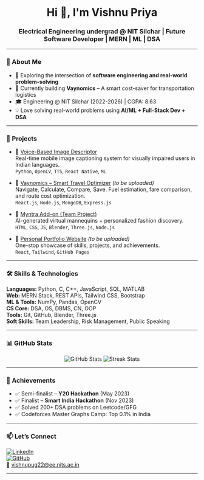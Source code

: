 <h1 align="center">Hi 👋, I'm Vishnu Priya</h1>
<h3 align="center">Electrical Engineering undergrad @ NIT Silchar | Future Software Developer | MERN | ML | DSA</h3>

---

### 🚀 About Me

- 🧠 Exploring the intersection of **software engineering and real-world problem-solving**
- 🔭 Currently building **Vaynomics** – A smart cost-saver for transportation logistics
- 🎓 Engineering @ NIT Silchar (2022-2026) | CGPA: 8.63
- 💡 Love solving real-world problems using **AI/ML + Full-Stack Dev + DSA**

---

### 💼 Projects

- 🔹 [Voice-Based Image Descriptor](https://github.com/vishnu2005/Image-Captioning-App)  
  Real-time mobile image captioning system for visually impaired users in Indian languages.  
  `Python`, `OpenCV`, `TTS`, `React Native`, `ML`

- 🔹 [Vaynomics – Smart Travel Optimizer](https://github.com/vishnu2005/vaynomics) *(to be uploaded)*  
  Navigate, Calculate, Compare, Save. Fuel estimation, fare comparison, and route cost optimization.  
  `React.js`, `Node.js`, `MongoDB`, `Express.js`

- 🔹 [Myntra Add-on (Team Project)](https://github.com/vishnu2005/NIT-SILCHAR_BINARY-BEACONS)  
  AI-generated virtual mannequins + personalized fashion discovery.  
  `HTML`, `CSS`, `JS`, `Blender`, `Three.js`, `Node.js`

- 🔹 [Personal Portfolio Website](https://vishnu2005.github.io/portfolio) *(to be uploaded)*  
  One-stop showcase of skills, projects, and achievements.  
  `React`, `Tailwind`, `GitHub Pages`

---

### 🛠️ Skills & Technologies

**Languages:** Python, C, C++, JavaScript, SQL, MATLAB  
**Web:** MERN Stack, REST APIs, Tailwind CSS, Bootstrap  
**ML & Tools:** NumPy, Pandas, OpenCV  
**CS Core:** DSA, OS, DBMS, CN, OOP  
**Tools:** Git, GitHub, Blender, Three.js  
**Soft Skills:** Team Leadership, Risk Management, Public Speaking

---

### 📊 GitHub Stats

<p align="center">
  <img src="https://github-readme-stats.vercel.app/api?username=vishnu2005&show_icons=true&theme=radical" alt="GitHub Stats" />
  <img src="https://github-readme-streak-stats.herokuapp.com/?user=vishnu2005&theme=radical" alt="Streak Stats" />
</p>

---

### 🏅 Achievements

- ✅ Semi-finalist – **Y20 Hackathon** (May 2023)  
- ✅ Finalist – **Smart India Hackathon** (Nov 2023)  
- ✅ Solved 200+ DSA problems on Leetcode/GFG  
- ✅ Codeforces Master Graphs Camp: Top 0.1% in India  

---

### 📫 Let’s Connect

[![LinkedIn](https://img.shields.io/badge/LinkedIn-blue?logo=linkedin&style=flat-square)](https://www.linkedin.com/in/vishnu-priya-243418247/)  
[![GitHub](https://img.shields.io/badge/GitHub-grey?logo=github&style=flat-square)](https://github.com/vishnu2005)  
📧 vishnupug22@ee.nits.ac.in  

---

